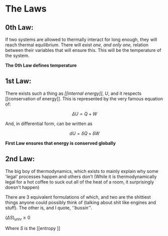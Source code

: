 # The Laws

## 0th Law:
If two systems are allowed to thermally interact for long enough, they will reach thermal equilibrium. There will exist *one, and only one,* relation between their variables that will ensure this. This will be the temperature of the system.

**The 0th Law defines temperature**

## 1st Law:
There exists such a thing as *[[internal energy]]*, $U$, and it respects [[conservation of energy]].  This is represented by the very famous equation of:

$$\Delta U = Q + W $$

And, in differential form, can be written as

$$dU = \delta Q + \delta W $$

**First Law ensures that energy is conserved globally**
## 2nd Law:
The big boy of thermodynamics, which exists to mainly explain why some 'legal' processes happen and others don't (While it is thermodynamically legal for a hot coffee to suck out all of the heat of a room, it surprisingly doesn't happen)

There are 3 equivalent formulations of which, and two are the shittiest things anyone could possibly think of (talking about shit like engines and stuff). The other is, and I quote, *''bussin''*.

$(\Delta S)_{univ} \geq 0$

Where $S$ is the [[entropy ]]